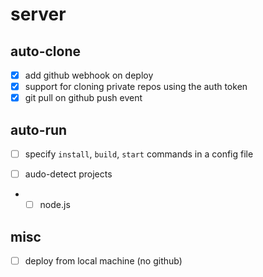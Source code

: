 # server

## auto-clone

-   [x] add github webhook on deploy
-   [x] support for cloning private repos using the auth token
-   [x] git pull on github push event

## auto-run

-   [ ] specify `install`, `build`, `start` commands in a config file

-   [ ] audo-detect projects
-   -   [ ] node.js

## misc

-   [ ] deploy from local machine (no github)
